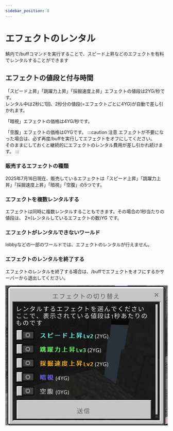 ```yaml
---
sidebar_position: 8
---
```


# エフェクトのレンタル

鯖内で/buffコマンドを実行することで、スピード上昇などのエフェクトを有料でレンタルすることができます

## エフェクトの値段と付与時間

「スピード上昇」「跳躍力上昇」「採掘速度上昇」エフェクトの値段は2YG/秒です。  
レンタル中は2秒に1回、2秒分の値段(=エフェクトごとに4YG)が自動で差し引かれます。

「暗視」エフェクトの価格は4YG/秒です。

「空腹」エフェクトの価格は0YGです。
:::caution 注意
エフェクトが不要になった場合は、必ず再度/buffを実行してエフェクトをオフにしてください。  
そのままにしておくと継続的にエフェクトのレンタル費用が差し引かれ続けます。
:::

### 販売するエフェクトの種類

2025年7月16日現在、販売しているエフェクトは「スピード上昇」「跳躍力上昇」「採掘速度上昇」「暗視」「空腹」の5つです。

### エフェクトを複数レンタルする

エフェクトは同時に複数レンタルすることもできます。その場合の1秒当たりの値段は、 2×(レンタルしているエフェクトの数)YG です。

### エフェクトがレンタルできないワールド

lobbyなどの一部のワールドでは、エフェクトのレンタルが行えません。

### エフェクトのレンタルを終了する

エフェクトのレンタルを終了する場合は、/buffでエフェクトをオフにするかサーバーから退出してください。

![buff-form](./img/buff2.png)
